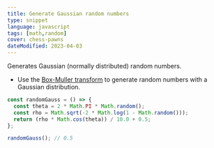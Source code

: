 ```yaml
---
title: Generate Gaussian random numbers
type: snippet
language: javascript
tags: [math,random]
cover: chess-pawns
dateModified: 2023-04-03
---
```


Generates Gaussian (normally distributed) random numbers.

- Use the [Box-Muller transform](https://en.wikipedia.org/wiki/Box%E2%80%93Muller_transform) to generate random numbers with a Gaussian distribution.

```js
const randomGauss = () => {
  const theta = 2 * Math.PI * Math.random();
  const rho = Math.sqrt(-2 * Math.log(1 - Math.random()));
  return (rho * Math.cos(theta)) / 10.0 + 0.5;
};

randomGauss(); // 0.5
```
